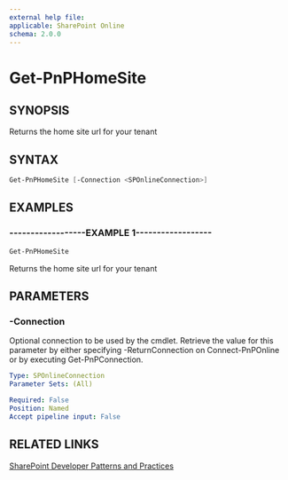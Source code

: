 ```yaml
---
external help file:
applicable: SharePoint Online
schema: 2.0.0
---
```

# Get-PnPHomeSite

## SYNOPSIS
Returns the home site url for your tenant

## SYNTAX 

```powershell
Get-PnPHomeSite [-Connection <SPOnlineConnection>]
```

## EXAMPLES

### ------------------EXAMPLE 1------------------
```powershell
Get-PnPHomeSite
```

Returns the home site url for your tenant

## PARAMETERS

### -Connection
Optional connection to be used by the cmdlet. Retrieve the value for this parameter by either specifying -ReturnConnection on Connect-PnPOnline or by executing Get-PnPConnection.

```yaml
Type: SPOnlineConnection
Parameter Sets: (All)

Required: False
Position: Named
Accept pipeline input: False
```

## RELATED LINKS

[SharePoint Developer Patterns and Practices](https://aka.ms/sppnp)